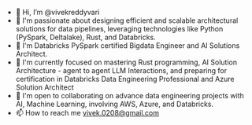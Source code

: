 - 👋 Hi, I’m @vivekreddyvari
- 👀 I'm passionate about designing efficient and scalable architectural solutions for data pipelines, leveraging technologies like Python (PySpark, Deltalake), Rust, and Databricks.
- 👀 I'm Databricks PySpark certified Bigdata Engineer and AI Solutions Architect.
- 🌱 I'm currently focused on mastering Rust programming, AI Solution Architecture - agent to agent LLM Interactions, and preparing for certification in Databricks Data Engineering Professional and Azure Solution Architect
- 💞️ I'm open to collaborating on advance data engineering projects with AI, Machine Learning, involving AWS, Azure, and Databricks.
- 📫 How to reach me vivek.0208@gmail.com

<!---
vivekreddyvari is a ✨ Data and AI Solutions Architect and Bigdata Engineer ✨ repository because its `README.md` (this file) appears on your GitHub profile.
You can click the Preview link to take a look at your changes.
--->
